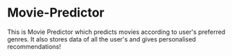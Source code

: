 # Movie-Predictor
This is Movie Predictor which predicts movies according to user's preferred genres. It also stores data of all the user's and gives personalised recommendations!
